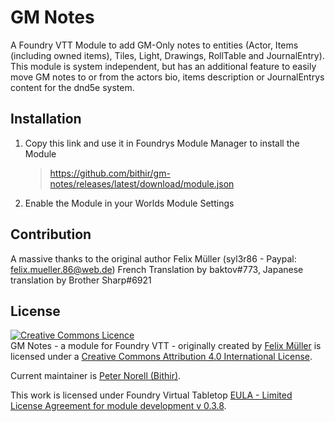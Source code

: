 # GM Notes

A Foundry VTT Module to add GM-Only notes to entities (Actor, Items (including owned items), Tiles, Light, Drawings, RollTable and JournalEntry).
This module is system independent, but has an additional feature to easily move GM notes to or from the actors bio, items description or JournalEntrys content for the dnd5e system.

## Installation
1. Copy this link and use it in Foundrys Module Manager to install the Module

    > https://github.com/bithir/gm-notes/releases/latest/download/module.json
    
2. Enable the Module in your Worlds Module Settings

## Contribution
A massive thanks to the original author Felix Müller (syl3r86 - Paypal: felix.mueller.86@web.de)
French Translation by baktov#773, Japanese translation by Brother Sharp#6921


## License
<a rel="license" href="http://creativecommons.org/licenses/by/4.0/"><img alt="Creative Commons Licence" style="border-width:0" src="https://i.creativecommons.org/l/by/4.0/88x31.png" /></a><br /><span xmlns:dct="http://purl.org/dc/terms/" property="dct:title">GM Notes - a module for Foundry VTT -</span> originally created by <a xmlns:cc="http://creativecommons.org/ns#" href="https://github.com/syl3r86?tab=repositories" property="cc:attributionName" rel="cc:attributionURL">Felix Müller</a> is licensed under a <a rel="license" href="http://creativecommons.org/licenses/by/4.0/">Creative Commons Attribution 4.0 International License</a>. 

Current maintainer is <a xmlns:cc="http://creativecommons.org/ns#" href="https://github.com/bithir?tab=repositories" property="cc:attributionName" rel="cc:attributionURL">Peter Norell (Bithir)</a>.

This work is licensed under Foundry Virtual Tabletop [EULA - Limited License Agreement for module development v 0.3.8](http://foundryvtt.com/pages/license.html).